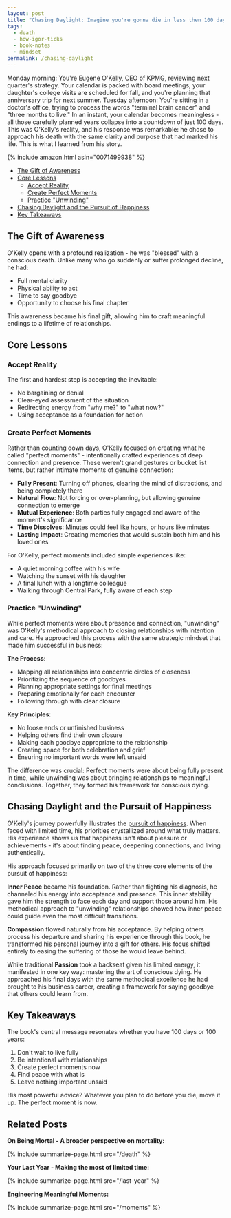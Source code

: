 ```yaml
---
layout: post
title: "Chasing Daylight: Imagine you're gonna die in less then 100 days"
tags:
  - death
  - how-igor-ticks
  - book-notes
  - mindset
permalink: /chasing-daylight
---
```


Monday morning: You're Eugene O'Kelly, CEO of KPMG, reviewing next quarter's strategy. Your calendar is packed with board meetings, your daughter's college visits are scheduled for fall, and you're planning that anniversary trip for next summer. Tuesday afternoon: You're sitting in a doctor's office, trying to process the words "terminal brain cancer" and "three months to live." In an instant, your calendar becomes meaningless - all those carefully planned years collapse into a countdown of just 100 days. This was O'Kelly's reality, and his response was remarkable: he chose to approach his death with the same clarity and purpose that had marked his life. This is what I learned from his story.

{% include amazon.html asin="0071499938" %}

<!-- prettier-ignore-start -->
<!-- vim-markdown-toc GFM -->

- [The Gift of Awareness](#the-gift-of-awareness)
- [Core Lessons](#core-lessons)
    - [Accept Reality](#accept-reality)
    - [Create Perfect Moments](#create-perfect-moments)
    - [Practice "Unwinding"](#practice-unwinding)
- [Chasing Daylight and the Pursuit of Happiness](#chasing-daylight-and-the-pursuit-of-happiness)
- [Key Takeaways](#key-takeaways)

<!-- vim-markdown-toc-end -->
<!-- prettier-ignore-end -->

## The Gift of Awareness

O'Kelly opens with a profound realization - he was "blessed" with a conscious death. Unlike many who go suddenly or suffer prolonged decline, he had:

- Full mental clarity
- Physical ability to act
- Time to say goodbye
- Opportunity to choose his final chapter

This awareness became his final gift, allowing him to craft meaningful endings to a lifetime of relationships.

## Core Lessons

### Accept Reality

The first and hardest step is accepting the inevitable:

- No bargaining or denial
- Clear-eyed assessment of the situation
- Redirecting energy from "why me?" to "what now?"
- Using acceptance as a foundation for action

### Create Perfect Moments

Rather than counting down days, O'Kelly focused on creating what he called "perfect moments" - intentionally crafted experiences of deep connection and presence. These weren't grand gestures or bucket list items, but rather intimate moments of genuine connection:

- **Fully Present**: Turning off phones, clearing the mind of distractions, and being completely there
- **Natural Flow**: Not forcing or over-planning, but allowing genuine connection to emerge
- **Mutual Experience**: Both parties fully engaged and aware of the moment's significance
- **Time Dissolves**: Minutes could feel like hours, or hours like minutes
- **Lasting Impact**: Creating memories that would sustain both him and his loved ones

For O'Kelly, perfect moments included simple experiences like:

- A quiet morning coffee with his wife
- Watching the sunset with his daughter
- A final lunch with a longtime colleague
- Walking through Central Park, fully aware of each step

### Practice "Unwinding"

While perfect moments were about presence and connection, "unwinding" was O'Kelly's methodical approach to closing relationships with intention and care. He approached this process with the same strategic mindset that made him successful in business:

**The Process**:

- Mapping all relationships into concentric circles of closeness
- Prioritizing the sequence of goodbyes
- Planning appropriate settings for final meetings
- Preparing emotionally for each encounter
- Following through with clear closure

**Key Principles**:

- No loose ends or unfinished business
- Helping others find their own closure
- Making each goodbye appropriate to the relationship
- Creating space for both celebration and grief
- Ensuring no important words were left unsaid

The difference was crucial: Perfect moments were about being fully present in time, while unwinding was about bringing relationships to meaningful conclusions. Together, they formed his framework for conscious dying.

## Chasing Daylight and the Pursuit of Happiness

O'Kelly's journey powerfully illustrates the [pursuit of happiness](/happy#the-pursuit-of-happiness). When faced with limited time, his priorities crystallized around what truly matters. His experience shows us that happiness isn't about pleasure or achievements - it's about finding peace, deepening connections, and living authentically.

His approach focused primarily on two of the three core elements of the pursuit of happiness:

**Inner Peace** became his foundation. Rather than fighting his diagnosis, he channeled his energy into acceptance and presence. This inner stability gave him the strength to face each day and support those around him. His methodical approach to "unwinding" relationships showed how inner peace could guide even the most difficult transitions.

**Compassion** flowed naturally from his acceptance. By helping others process his departure and sharing his experience through this book, he transformed his personal journey into a gift for others. His focus shifted entirely to easing the suffering of those he would leave behind.

While traditional **Passion** took a backseat given his limited energy, it manifested in one key way: mastering the art of conscious dying. He approached his final days with the same methodical excellence he had brought to his business career, creating a framework for saying goodbye that others could learn from.

## Key Takeaways

The book's central message resonates whether you have 100 days or 100 years:

1. Don't wait to live fully
2. Be intentional with relationships
3. Create perfect moments now
4. Find peace with what is
5. Leave nothing important unsaid

His most powerful advice? Whatever you plan to do before you die, move it up. The perfect moment is now.

## Related Posts

**On Being Mortal - A broader perspective on mortality:**

{% include summarize-page.html src="/death" %}

**Your Last Year - Making the most of limited time:**

{% include summarize-page.html src="/last-year" %}

**Engineering Meaningful Moments:**

{% include summarize-page.html src="/moments" %}
